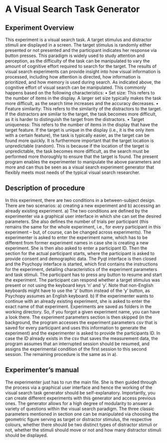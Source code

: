 # A Visual Search Task Generator
## Experiment Overview
This experiment is a visual search task. A target stimulus and distractor stimuli are displayed in a screen. The target stimulus is randomly either presented or not presented and the participant indicates her response via button presses. This paradigm is widely used to study attention and perception, as the difficulty of the task can be manipulated to vary the amount of cognitive effort required to search for the target. The results of visual search experiments can provide insight into how visual information is processed, including how attention is directed, how information is prioritized, and how memory is used during search.
As indicated above, the cognitive effort of visual search can be manipulated. This commonly happens based on the following characteristics:
•	Set size: This refers to the number of items in the display. A larger set size typically makes the task more difficult, as the search time increases and the accuracy decreases.
•	Feature similarity: This refers to the similarity of the distractors to the target. If the distractors are similar to the target, the task becomes more difficult, as it is harder to distinguish the target from the distractors.
•	Target uniqueness: This refers to the number of items in the display that have the target feature. If the target is unique in the display (i.e., it is the only item with a certain feature), the task is typically easier, as the target can be found more quickly.
It is furthermore important that the target location is unpredictable (random). This is because if the location of the target is unpredictable, the task becomes more difficult, as the search must be performed more thoroughly to ensure that the target is found.
The present program enables the experimenter to manipulate the above parameters and more and can thus be seen as a visual search experiment generator that flexibly meets most needs of the typical visual search researcher.
## Description of procedure 
In this experiment, there are two conditions in a between-subject design. There are two scenarios: a) creating a new experiment and b) accessing an already existing experiment.
a)	The two conditions are defined by the experimenter via a graphical user interface in which she can set the desired parameters. She also defines the number of trials per participant (this remains the same for the whole experiment, i.e., for every participant in this experiment – but, of course, can be changed across experiments). The experimenter is asked to enter the experiment name, which has to be different from former experiment names in case she is creating a new experiment. She is then also asked to enter a participant ID. Then the section for the actual participant starts, where the participant is asked to provide consent and demographic data. The Pyqt interface is then closed and the Psychopy interface is started, which first contains the instructions for the experiment, detailing characteristics of the experiment parameters and task stimuli. The participant has to press any button to resume and start the experiment. The participant can respond whether a target stimulus was present or not using the keyboard keys ‘n’ and ‘y’. Note that non-English keyboards might have to use the ‘z’ button instead of the ‘y’ button, as Psychopy assumes an English keyboard. 
b)	If the experimenter wants to continue with an already existing experiment, she is asked to enter the exact name of that experiment. Experiments are saved as folders in the working directory. So, if you forgot a given experiment name, you can have a look there. The experiment parameters section is then skipped (in the background, the program accesses the experiment parameters csv that is saved for every participant and uses this information to generate the experiment) and the experimenter is asked to provide the participants ID. In case the ID already exists in the csv that saves the measurement data, the program assumes that an interrupted session should be resumed, and assigns the experimental condition of the first session to this second session. The remaining procedure is the same as in a).
## Experimenter’s manual 
The experimenter just has to run the main file. She is then guided through the process via a graphical user interface and hence the working of the visual search task generator should be self-explanatory. Importantly, you can create different experiments with this generator and access previous ones. The generator allows for a high degree of modularity to answer a variety of questions within the visual search paradigm. The three classic parameters mentioned in section one can be manipulated via choosing the geometric figure serving as target or distractor stimulus, the respective colours, whether there should be two distinct types of distractor stimuli or not, whether the stimuli should move or not and how many distractor stimuli should be displayed.
 

